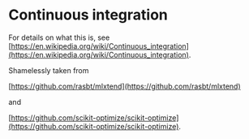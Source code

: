 # Continuous integration

For details on what this is, see [https://en.wikipedia.org/wiki/Continuous_integration](https://en.wikipedia.org/wiki/Continuous_integration).

Shamelessly taken from 

[https://github.com/rasbt/mlxtend](https://github.com/rasbt/mlxtend)

and 

[https://github.com/scikit-optimize/scikit-optimize](https://github.com/scikit-optimize/scikit-optimize).
